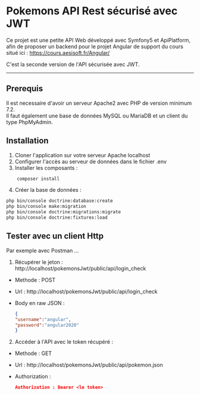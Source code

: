 # Pokemons API Rest sécurisé avec JWT

Ce projet est une petite API Web développé avec Symfony5 et ApiPlatform, afin de proposer un backend pour le projet Angular de support du cours situé ici : https://cours.aesisoft.fr/Angular/

C'est la seconde version de l'API sécurisée avec JWT.

___

## Prerequis

Il est necessaire d'avoir un serveur Apache2 avec PHP de version minimum 7.2.<br/>
Il faut également une base de données MySQL ou MariaDB et un client du type PhpMyAdmin.

## Installation

1. Cloner l'application sur votre serveur Apache localhost
2. Configurer l'accès au serveur de données dans le fichier .env
3. Installer les composants :

```Bash
    composer install
```

4. Créer la base de données :

```Bash
php bin/console doctrine:database:create 
php bin/console make:migration 
php bin/console doctrine:migrations:migrate 
php bin/console doctrine:fixtures:load 
```

## Tester avec un client Http

Par exemple avec Postman ...

1. Récupérer le jeton : http://localhost/pokemonsJwt/public/api/login_check

- Methode : POST <br/>
- Url : http://localhost/pokemonsJwt/public/api/login_check <br/>
- Body en raw JSON : 

    ```JSON
    {
    "username":"angular",
    "password":"angular2020"
    }
    ```

2. Accéder à l'API avec le token récupéré :

- Methode : GET <br/>
- Url : http://localhost/pokemonsJwt/public/api/pokemon.json <br/>
- Authorization : 

    ```JSON
    Authorization : Bearer <le token>
    ```
